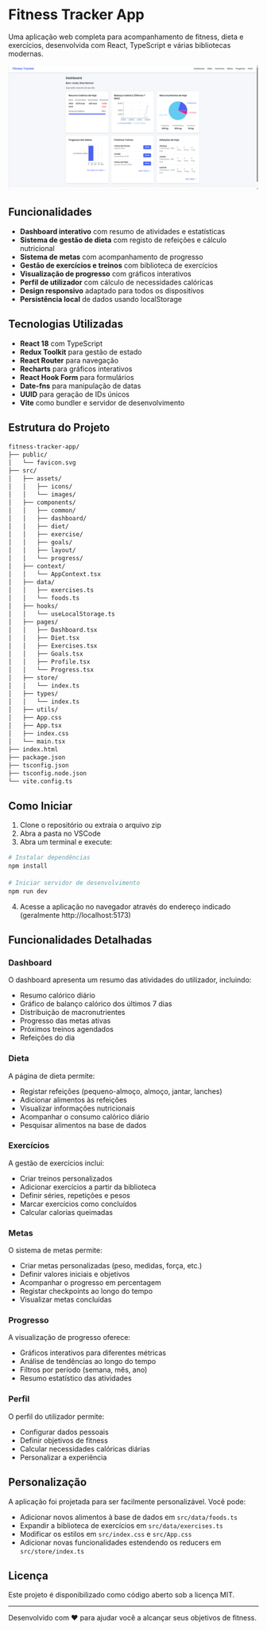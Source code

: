 # Fitness Tracker App

Uma aplicação web completa para acompanhamento de fitness, dieta e exercícios, desenvolvida com React, TypeScript e várias bibliotecas modernas.


![Screenshot do Projeto](.\fitness-tracker-app-src\src\assets\images\fitness.png)

## Funcionalidades

- **Dashboard interativo** com resumo de atividades e estatísticas
- **Sistema de gestão de dieta** com registo de refeições e cálculo nutricional
- **Sistema de metas** com acompanhamento de progresso
- **Gestão de exercícios e treinos** com biblioteca de exercícios
- **Visualização de progresso** com gráficos interativos
- **Perfil de utilizador** com cálculo de necessidades calóricas
- **Design responsivo** adaptado para todos os dispositivos
- **Persistência local** de dados usando localStorage

## Tecnologias Utilizadas

- **React 18** com TypeScript
- **Redux Toolkit** para gestão de estado
- **React Router** para navegação
- **Recharts** para gráficos interativos
- **React Hook Form** para formulários
- **Date-fns** para manipulação de datas
- **UUID** para geração de IDs únicos
- **Vite** como bundler e servidor de desenvolvimento

## Estrutura do Projeto

```
fitness-tracker-app/
├── public/
│   └── favicon.svg
├── src/
│   ├── assets/
│   │   ├── icons/
│   │   └── images/
│   ├── components/
│   │   ├── common/
│   │   ├── dashboard/
│   │   ├── diet/
│   │   ├── exercise/
│   │   ├── goals/
│   │   ├── layout/
│   │   └── progress/
│   ├── context/
│   │   └── AppContext.tsx
│   ├── data/
│   │   ├── exercises.ts
│   │   └── foods.ts
│   ├── hooks/
│   │   └── useLocalStorage.ts
│   ├── pages/
│   │   ├── Dashboard.tsx
│   │   ├── Diet.tsx
│   │   ├── Exercises.tsx
│   │   ├── Goals.tsx
│   │   ├── Profile.tsx
│   │   └── Progress.tsx
│   ├── store/
│   │   └── index.ts
│   ├── types/
│   │   └── index.ts
│   ├── utils/
│   ├── App.css
│   ├── App.tsx
│   ├── index.css
│   └── main.tsx
├── index.html
├── package.json
├── tsconfig.json
├── tsconfig.node.json
└── vite.config.ts
```

## Como Iniciar

1. Clone o repositório ou extraia o arquivo zip
2. Abra a pasta no VSCode
3. Abra um terminal e execute:

```bash
# Instalar dependências
npm install

# Iniciar servidor de desenvolvimento
npm run dev
```

4. Acesse a aplicação no navegador através do endereço indicado (geralmente http://localhost:5173)

## Funcionalidades Detalhadas

### Dashboard

O dashboard apresenta um resumo das atividades do utilizador, incluindo:
- Resumo calórico diário
- Gráfico de balanço calórico dos últimos 7 dias
- Distribuição de macronutrientes
- Progresso das metas ativas
- Próximos treinos agendados
- Refeições do dia

### Dieta

A página de dieta permite:
- Registar refeições (pequeno-almoço, almoço, jantar, lanches)
- Adicionar alimentos às refeições
- Visualizar informações nutricionais
- Acompanhar o consumo calórico diário
- Pesquisar alimentos na base de dados

### Exercícios

A gestão de exercícios inclui:
- Criar treinos personalizados
- Adicionar exercícios a partir da biblioteca
- Definir séries, repetições e pesos
- Marcar exercícios como concluídos
- Calcular calorias queimadas

### Metas

O sistema de metas permite:
- Criar metas personalizadas (peso, medidas, força, etc.)
- Definir valores iniciais e objetivos
- Acompanhar o progresso em percentagem
- Registar checkpoints ao longo do tempo
- Visualizar metas concluídas

### Progresso

A visualização de progresso oferece:
- Gráficos interativos para diferentes métricas
- Análise de tendências ao longo do tempo
- Filtros por período (semana, mês, ano)
- Resumo estatístico das atividades

### Perfil

O perfil do utilizador permite:
- Configurar dados pessoais
- Definir objetivos de fitness
- Calcular necessidades calóricas diárias
- Personalizar a experiência

## Personalização

A aplicação foi projetada para ser facilmente personalizável. Você pode:
- Adicionar novos alimentos à base de dados em `src/data/foods.ts`
- Expandir a biblioteca de exercícios em `src/data/exercises.ts`
- Modificar os estilos em `src/index.css` e `src/App.css`
- Adicionar novas funcionalidades estendendo os reducers em `src/store/index.ts`

## Licença

Este projeto é disponibilizado como código aberto sob a licença MIT.

---

Desenvolvido com ❤️ para ajudar você a alcançar seus objetivos de fitness.
